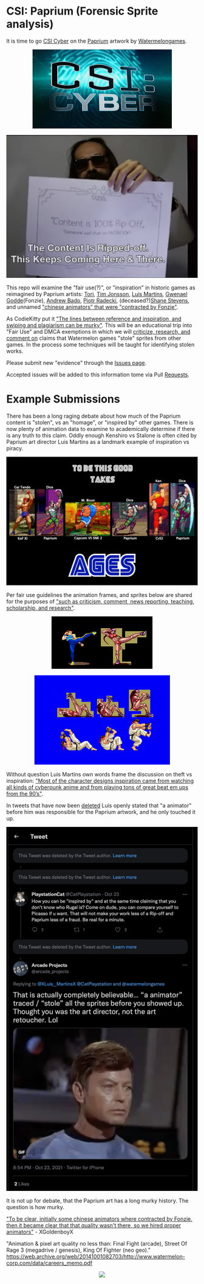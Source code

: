 # CSI: Paprium (Forensic Sprite analysis) 

It is time to go [CSI Cyber](https://twitter.com/csicyber) on the [Paprium](https://www.youtube.com/watch?v=f3CTqTzkgZQ) artwork by [Watermelongames](https://www.magicalgamefactory.com).<br>
<p align="center">
<img src="https://github.com/ArcadeHustle/CSI-Paprium/blob/main/img/CSI-Cyber-Logo.jpg">
</p>

<p align="center">
<img src="https://github.com/ArcadeHustle/CSI-Paprium/blob/main/img/inspiration3.jpeg">
</p>

This repo will examine the "fair use(?)", or "inspiration" in historic games as reimagined by Paprium artists: [Tori](https://twitter.com/toribirdnosu), [Tim Jonsson](https://twitter.com/Tim__Jonsson), [Luis Martins](https://twitter.com/XLuis__MartinsX), [Gwenael Godde](https://twitter.com/watermelongames)(Fonzie), [Andrew Bado](https://twitter.com/DarkFalzXL), [Piotr Radecki](http://www.twitter.com/guitarpiter), (deceased?)[Shane Stevens](https://twitter.com/Pixelgeddon), and unnamed ["chinese animators" that were "contracted by Fonzie"](https://www.sega-16.com/forum/showthread.php?35377-Paprium-The-Official-Thread-Mk-2&p=838535&viewfull=1#post838535).<br>

As CodieKitty put it ["The lines between reference and inspiration, and swiping and plagiarism can be murky"](https://codiekitty.com/MOREC/wmswiping.htm). This will be an educational trip into "Fair Use" and DMCA exemptions in which we will [criticize, research, and comment on](https://www.copyright.gov/fair-use/more-info.html) claims that Watermelon games "stole" sprites from other games. In the process some techniques will be taught for identifying stolen works.<br>

Please submit new "evidence" through the [Issues page](https://github.com/ArcadeHustle/CSI-Paprium/issues).<br>

Accepted issues will be added to this information tome via Pull [Requests](https://github.com/ArcadeHustle/CSI-Paprium/pulls).<br>

# Example Submissions
There has been a long raging debate about how much of the Paprium content is "stolen", vs an "homage", or "inspired by" other games. There is now plenty of animation data to examine to academically determine if there is any truth to this claim. Oddly enough Kenshiro vs Stalone is often cited by Paprium art director Luis Martins as a landmark example of inspiration vs piracy.<br>

<p align="center">
<a href="https://github.com/ArcadeHustle/CSI-Paprium/blob/main/img/TakesAGES.jpg"><img src="https://github.com/ArcadeHustle/CSI-Paprium/blob/main/img/TakesAGES.jpg"></a>
</p>

Per fair use guidelines the animation frames, and sprites below are shared for the purposes of ["such as criticism, comment, news reporting, teaching, scholarship, and research"](https://www.copyright.gov/fair-use/more-info.html).<br>

<p align="center">
<img src="https://github.com/ArcadeHustle/CSI-Paprium/blob/main/img/inspiration1.png">
</p>
<p align="center">
<img src="https://github.com/ArcadeHustle/CSI-Paprium/blob/main/img/inspiration2.png">
</p>

Without question Luis Martins own words frame the discussion on theft vs inspiration: ["Most of the character designs inspiration came from watching all kinds of cyberpunk anime and from playing tons of great beat em ups from the 90’s"](https://www.arcadeattack.co.uk/luis-martins-paprium/).

In tweets that have now been [deleted](https://twitter.com/arcade_projects/status/1452109564170706945) Luis openly stated that "a animator" before him was responsible for the Paprium artwork, and he only touched it up.<br>
<p align="center">
<img src="https://github.com/ArcadeHustle/CSI-Paprium/blob/main/img/inspiration4.jpg">
</p>

It is not up for debate, that the Paprium art has a long murky history. The question is how murky.<br>

["To be clear, initially some chinese animators where contracted by Fonzie, then it became clear that that quality wasn't there, so we hired proper animators"](https://www.sega-16.com/forum/showthread.php?35377-Paprium-The-Official-Thread-Mk-2&p=838535&viewfull=1#post838535) - XGoldenboyX<br> 

"Animation & pixel art quality no less than: Final Fight (arcade), Street Of Rage 3 (megadrive / genesis), King Of Fighter (neo geo)."
https://web.archive.org/web/20141001082703/http://www.watermelon-corp.com/data/careers_memo.pdf

<p align="center">
<img src="https://user-images.githubusercontent.com/41961787/139609997-b782f302-85fa-4acc-8dca-13331b2e1933.jpeg">
</p>

